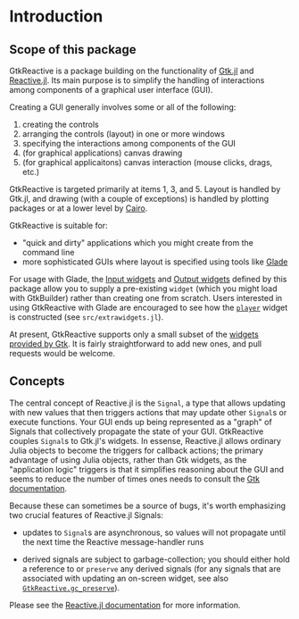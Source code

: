# Introduction

## Scope of this package

GtkReactive is a package building on the functionality of
[Gtk.jl](https://github.com/JuliaGraphics/Gtk.jl) and
[Reactive.jl](https://github.com/JuliaGizmos/Reactive.jl). Its main
purpose is to simplify the handling of interactions among components
of a graphical user interface (GUI).

Creating a GUI generally involves some or all of the following:

1. creating the controls
2. arranging the controls (layout) in one or more windows
3. specifying the interactions among components of the GUI
4. (for graphical applications) canvas drawing
5. (for graphical applicaitons) canvas interaction (mouse clicks, drags, etc.)

GtkReactive is targeted primarily at items 1, 3, and 5. Layout is
handled by Gtk.jl, and drawing (with a couple of exceptions) is
handled by plotting packages or at a lower level by
[Cairo](https://github.com/JuliaGraphics/Cairo.jl).

GtkReactive is suitable for:

- "quick and dirty" applications which you might create from the command line
- more sophisticated GUIs where layout is specified using tools like [Glade](https://glade.gnome.org/)

For usage with Glade, the [Input widgets](@ref) and
[Output widgets](@ref) defined by this package allow you to supply a
pre-existing `widget` (which you might load with GtkBuilder) rather
than creating one from scratch. Users interested in using GtkReactive
with Glade are encouraged to see how the [`player`](@ref) widget is
constructed (see `src/extrawidgets.jl`).

At present, GtkReactive supports only a small subset of the
[widgets provided by Gtk](https://developer.gnome.org/gtk3/stable/ch03.html). It
is fairly straightforward to add new ones, and pull requests would be
welcome.

## Concepts

The central concept of Reactive.jl is the `Signal`, a type that allows
updating with new values that then triggers actions that may update
other `Signal`s or execute functions. Your GUI ends up being
represented as a "graph" of Signals that collectively propagate the
state of your GUI. GtkReactive couples `Signal`s to Gtk.jl's
widgets. In essense, Reactive.jl allows ordinary Julia objects to
become the triggers for callback actions; the primary advantage of
using Julia objects, rather than Gtk widgets, as the "application
logic" triggers is that it simplifies reasoning about the GUI and
seems to reduce the number of times ones needs to consult the
[Gtk documentation](https://developer.gnome.org/gtk3/stable/gtkobjects.html).

Because these can sometimes be a source of bugs, it's worth
emphasizing two crucial features of Reactive.jl Signals:

- updates to `Signal`s are asynchronous, so values will not propagate
  until the next time the Reactive message-handler runs

- derived signals are subject to garbage-collection; you should either
  hold a reference to or `preserve` any derived signals (for any
  signals that are associated with updating an on-screen widget, see
  also [`GtkReactive.gc_preserve`](@ref)).

Please see the [Reactive.jl documentation](http://juliagizmos.github.io/Reactive.jl/) for more information.
